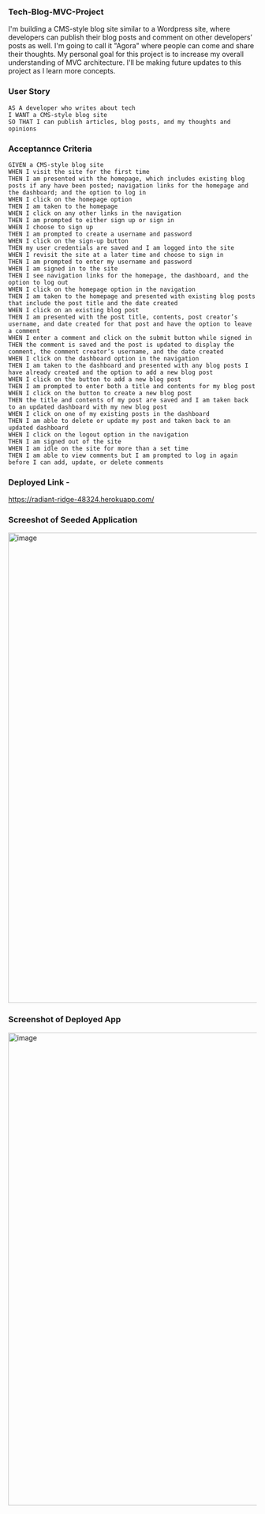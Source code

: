 ### Tech-Blog-MVC-Project
I'm building a CMS-style blog site similar to a Wordpress site, where developers can publish their blog posts and comment on other developers’ posts as well. I'm going to call it "Agora" where people can come and share their thoughts. My personal goal for this project is to increase my overall understanding of MVC architecture. I'll be making future updates to this project as I learn more concepts.

### User Story
```
AS A developer who writes about tech
I WANT a CMS-style blog site
SO THAT I can publish articles, blog posts, and my thoughts and opinions
```
### Acceptannce Criteria
```
GIVEN a CMS-style blog site
WHEN I visit the site for the first time
THEN I am presented with the homepage, which includes existing blog posts if any have been posted; navigation links for the homepage and the dashboard; and the option to log in
WHEN I click on the homepage option
THEN I am taken to the homepage
WHEN I click on any other links in the navigation
THEN I am prompted to either sign up or sign in
WHEN I choose to sign up
THEN I am prompted to create a username and password
WHEN I click on the sign-up button
THEN my user credentials are saved and I am logged into the site
WHEN I revisit the site at a later time and choose to sign in
THEN I am prompted to enter my username and password
WHEN I am signed in to the site
THEN I see navigation links for the homepage, the dashboard, and the option to log out
WHEN I click on the homepage option in the navigation
THEN I am taken to the homepage and presented with existing blog posts that include the post title and the date created
WHEN I click on an existing blog post
THEN I am presented with the post title, contents, post creator’s username, and date created for that post and have the option to leave a comment
WHEN I enter a comment and click on the submit button while signed in
THEN the comment is saved and the post is updated to display the comment, the comment creator’s username, and the date created
WHEN I click on the dashboard option in the navigation
THEN I am taken to the dashboard and presented with any blog posts I have already created and the option to add a new blog post
WHEN I click on the button to add a new blog post
THEN I am prompted to enter both a title and contents for my blog post
WHEN I click on the button to create a new blog post
THEN the title and contents of my post are saved and I am taken back to an updated dashboard with my new blog post
WHEN I click on one of my existing posts in the dashboard
THEN I am able to delete or update my post and taken back to an updated dashboard
WHEN I click on the logout option in the navigation
THEN I am signed out of the site
WHEN I am idle on the site for more than a set time
THEN I am able to view comments but I am prompted to log in again before I can add, update, or delete comments
```
### Deployed Link - 
https://radiant-ridge-48324.herokuapp.com/

### Screeshot of Seeded Application
<img width="952" alt="image" src="https://user-images.githubusercontent.com/104780360/176353943-755c3927-a484-44c1-b123-afff90940138.png">


### Screenshot of Deployed App
<img width="957" alt="image" src="https://user-images.githubusercontent.com/104780360/176353648-a7bc7a87-26b1-48e9-aaa0-1c791b2139e1.png">
